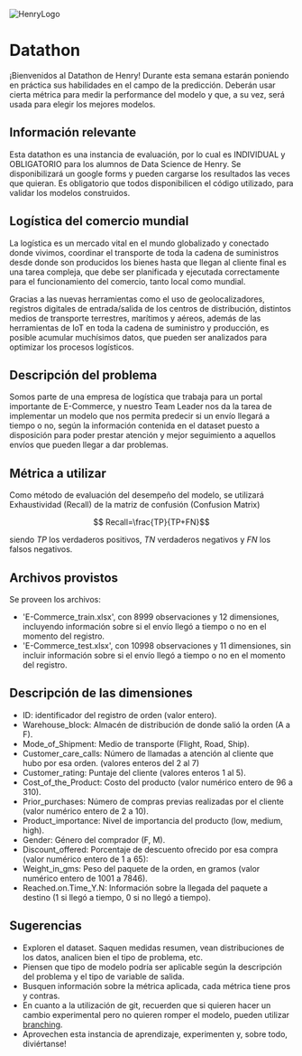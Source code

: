 ![HenryLogo](https://d31uz8lwfmyn8g.cloudfront.net/Assets/logo-henry-white-lg.png)

# Datathon

¡Bienvenidos al Datathon de Henry! Durante esta semana estarán poniendo en práctica sus habilidades en el campo de la predicción. Deberán usar cierta métrica para medir la performance del modelo y que, a su vez, será usada para elegir los mejores modelos.

## Información relevante

Esta datathon es una instancia de evaluación, por lo cual es INDIVIDUAL y OBLIGATORIO para los alumnos de Data Science de Henry. Se disponibilizará un google forms y pueden cargarse los resultados las veces que quieran. Es obligatorio que todos disponibilicen el código utilizado, para validar los modelos construidos.

## Logística del comercio mundial

La logística es un mercado vital en el mundo globalizado y conectado donde vivimos, coordinar el transporte de toda la cadena de suministros desde donde son producidos los bienes hasta que llegan al cliente final es una tarea compleja, que debe ser planificada y ejecutada correctamente para el funcionamiento del comercio, tanto local como mundial. 

Gracias a las nuevas herramientas como el uso de geolocalizadores, registros digitales de entrada/salida de los centros de distribución, distintos medios de transporte terrestres, marítimos y aéreos, además de las herramientas de IoT en toda la cadena de suministro y producción, es posible acumular muchísimos datos, que pueden ser analizados para optimizar los procesos logísticos.

## Descripción del problema

Somos parte de una empresa de logística que trabaja para un portal importante de E-Commerce, y nuestro Team Leader nos da la tarea de implementar un modelo que nos permita predecir si un envío llegará a tiempo o no, según la información contenida en el dataset puesto a disposición para poder prestar atención y mejor seguimiento a aquellos envíos que pueden llegar a dar problemas.

## Métrica a utilizar

Como método de evaluación del desempeño del modelo, se utilizará Exhaustividad (Recall) de la matriz de confusión (Confusion Matrix)

$$ Recall=\frac{TP}{TP+FN}$$

siendo $TP$ los verdaderos positivos, $TN$ verdaderos negativos y $FN$ los falsos negativos.

## Archivos provistos

Se proveen los archivos:
- 'E-Commerce_train.xlsx', con 8999 observaciones y 12 dimensiones, incluyendo información sobre si el envío llegó a tiempo o no en el momento del registro. 
- 'E-Commerce_test.xlsx', con 10998 observaciones y 11 dimensiones, sin incluir información sobre si el envío llegó a tiempo o no en el momento del registro.

## Descripción de las dimensiones

- ID: identificador del registro de orden (valor entero).
- Warehouse_block: Almacén de distribución de donde salió la orden (A a F).
- Mode_of_Shipment: Medio de transporte (Flight, Road, Ship).
- Customer_care_calls: Número de llamadas a atención al cliente que hubo por esa orden. (valores enteros del 2 al 7)
- Customer_rating: Puntaje del cliente (valores enteros 1 al 5).
- Cost_of_the_Product: Costo del producto (valor numérico entero de 96 a 310).
- Prior_purchases: Número de compras previas realizadas por el cliente (valor numérico entero de 2 a 10).
- Product_importance: Nivel de importancia del producto (low, medium, high).
- Gender: Género del comprador (F, M).
- Discount_offered: Porcentaje de descuento ofrecido por esa compra (valor numérico entero de 1 a 65):
- Weight_in_gms: Peso del paquete de la orden, en gramos (valor numérico entero de 1001 a 7846).
- Reached.on.Time_Y.N: Información sobre la llegada del paquete a destino (1 si llegó a tiempo, 0 si no llegó a tiempo).


## Sugerencias

- Exploren el dataset. Saquen medidas resumen, vean distribuciones de los datos, analicen bien el tipo de problema, etc.
- Piensen que tipo de modelo podría ser aplicable según la descripción del problema y el tipo de variable de salida.
- Busquen información sobre la métrica aplicada, cada métrica tiene pros y contras.
- En cuanto a la utilización de git, recuerden que si quieren hacer un cambio experimental pero no quieren romper el modelo, pueden utilizar [branching](https://git-scm.com/book/en/v2/Git-Branching-Basic-Branching-and-Merging).
- Aprovechen esta instancia de aprendizaje, experimenten y, sobre todo, diviértanse!

